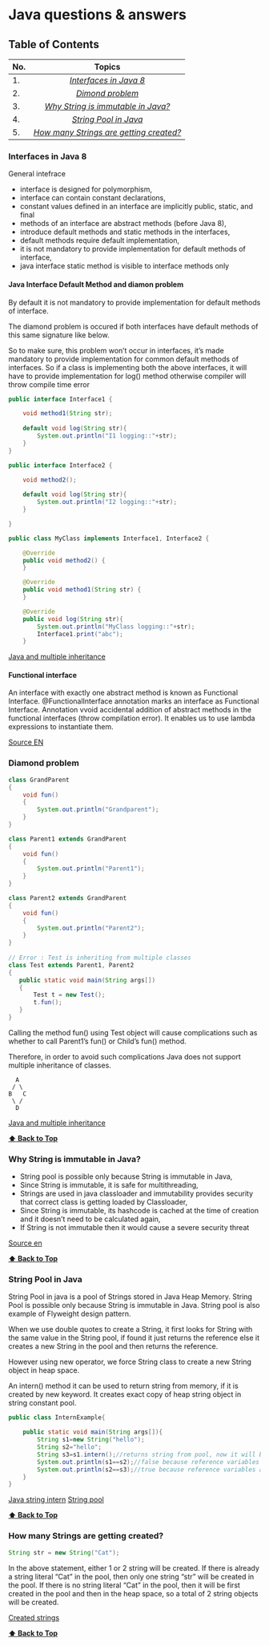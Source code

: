 # Java questions & answers 

## Table of Contents

| No.        | Topics           | 
| ------------- |:-------------:|
| 1. | [*Interfaces in Java 8*](#interfaces-in-java-8) |
| 2. | [*Dimond problem*](#diamond-problem)    |
| 3. | [*Why String is immutable in Java?*](#why-string-is-immutable-in-java)   |
| 4. | [*String Pool in Java*](#string-pool-in-java)   |
| 5. | [*How many Strings are getting created?*](#How-many-strings-are-getting-created)   |


### Interfaces in Java 8

General intefrace 
- interface is designed for polymorphism,
- interface can contain constant declarations,
- constant values defined in an interface are implicitly public, static, and final
- methods of an interface are abstract methods (before Java 8),
- introduce default methods and static methods in the interfaces,
- default methods require default implementation,
- it is not mandatory to provide implementation for default methods of interface,
- java interface static method is visible to interface methods only

#### Java Interface Default Method and diamon problem

By default it is not mandatory to provide implementation for default methods of interface.

The diamond problem is occured if both interfaces have default methods of this same signature like below.  

So to make sure, this problem won’t occur in interfaces, it’s made mandatory to provide implementation for common default methods of interfaces. So if a class is implementing both the above interfaces, it will have to provide implementation for log() method otherwise compiler will throw compile time error
```java
public interface Interface1 {

	void method1(String str);
	
	default void log(String str){
		System.out.println("I1 logging::"+str);
	}
}

public interface Interface2 {

	void method2();
	
	default void log(String str){
		System.out.println("I2 logging::"+str);
	}

}

public class MyClass implements Interface1, Interface2 {

	@Override
	public void method2() {
	}

	@Override
	public void method1(String str) {
	}

	@Override
	public void log(String str){
		System.out.println("MyClass logging::"+str);
		Interface1.print("abc");
	}
```

[Java and multiple inheritance](https://www.geeksforgeeks.org/java-and-multiple-inheritance/)

#### Functional interface

 An interface with exactly one abstract method is known as Functional Interface. @FunctionalInterface annotation marks an interface as Functional Interface. Annotation vvoid accidental addition of abstract methods in the functional interfaces (throw compilation error). It enables us to use lambda expressions to instantiate them.

[Source EN ](https://www.journaldev.com/2752/java-8-interface-changes-static-method-default-method)

### Diamond problem

```java
class GrandParent 
{ 
    void fun() 
    { 
        System.out.println("Grandparent"); 
    } 
} 

class Parent1 extends GrandParent 
{ 
    void fun() 
    { 
        System.out.println("Parent1"); 
    } 
} 

class Parent2 extends GrandParent 
{ 
    void fun() 
    { 
        System.out.println("Parent2"); 
    } 
} 
  
// Error : Test is inheriting from multiple classes 
class Test extends Parent1, Parent2 
{ 
   public static void main(String args[]) 
   { 
       Test t = new Test(); 
       t.fun(); 
   } 
} 
```
Calling the method fun() using Test object will cause complications such as whether to call Parent1’s fun() or Child’s fun() method.

Therefore, in order to avoid such complications Java does not support multiple inheritance of classes.
```
  A
 / \
B   C
 \ /
  D
```

[Java and multiple inheritance](https://www.geeksforgeeks.org/java-and-multiple-inheritance/)

**[⬆ Back to Top](#table-of-contents)**

### Why String is immutable in Java?

- String pool is possible only because String is immutable in Java,
- Since String is immutable, it is safe for multithreading,
- Strings are used in java classloader and immutability provides security that correct class is getting loaded by Classloader,
- Since String is immutable, its hashcode is cached at the time of creation and it doesn’t need to be calculated again,
- If String is not immutable then it would cause a severe security threat 

[Source en](https://www.journaldev.com/802/string-immutable-final-java)

**[⬆ Back to Top](#table-of-contents)**

### String Pool in Java

String Pool in java is a pool of Strings stored in Java Heap Memory. 
String Pool is possible only because String is immutable in Java. 
String pool is also example of Flyweight design pattern.

When we use double quotes to create a String, it first looks for String with the same value in the String pool, if found it just returns the reference else it creates a new String in the pool and then returns the reference.

However using new operator, we force String class to create a new String object in heap space. 

An intern() method it can be used to return string from memory, if it is created by new keyword. It creates exact copy of heap string object in string constant pool.

```java
public class InternExample{  

	public static void main(String args[]){  
		String s1=new String("hello");  
		String s2="hello";  
		String s3=s1.intern();//returns string from pool, now it will be same as s2  
		System.out.println(s1==s2);//false because reference variables are pointing to different instance  
		System.out.println(s2==s3);//true because reference variables are pointing to same instance  
	}
}  
```
[Java string intern](https://www.javatpoint.com/java-string-intern)
[String pool](https://www.journaldev.com/797/what-is-java-string-pool)

**[⬆ Back to Top](#table-of-contents)**

### How many Strings are getting created?

```java
String str = new String("Cat");
```
In the above statement, either 1 or 2 string will be created. If there is already a string literal “Cat” in the pool, then only one string “str” will be created in the pool. If there is no string literal “Cat” in the pool, then it will be first created in the pool and then in the heap space, so a total of 2 string objects will be created.

[Created strings](https://www.journaldev.com/797/what-is-java-string-pool)

**[⬆ Back to Top](#table-of-contents)**

